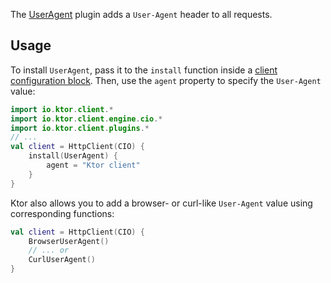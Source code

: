 
The [UserAgent](https://api.ktor.io/ktor-client/ktor-client-core/io.ktor.client.plugins/-user-agent/index.html) plugin adds a `User-Agent` header to all requests.

## Usage

To install `UserAgent`, pass it to the `install` function inside a [client configuration block](create-client.md#configure-client). Then, use the `agent` property to specify the `User-Agent` value:

```kotlin
import io.ktor.client.*
import io.ktor.client.engine.cio.*
import io.ktor.client.plugins.*
// ...
val client = HttpClient(CIO) {
    install(UserAgent) {
        agent = "Ktor client"
    }
}
```

Ktor also allows you to add a browser- or curl-like `User-Agent` value using corresponding functions:

```kotlin
val client = HttpClient(CIO) {
    BrowserUserAgent()
    // ... or
    CurlUserAgent()
}

```
